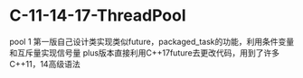 # C-11-14-17-ThreadPool
pool 1 第一版自己设计类实现类似future，packaged_task的功能，利用条件变量和互斥量实现信号量
plus版本直接利用C++17future去更改代码，用到了许多C++11，14高级语法
